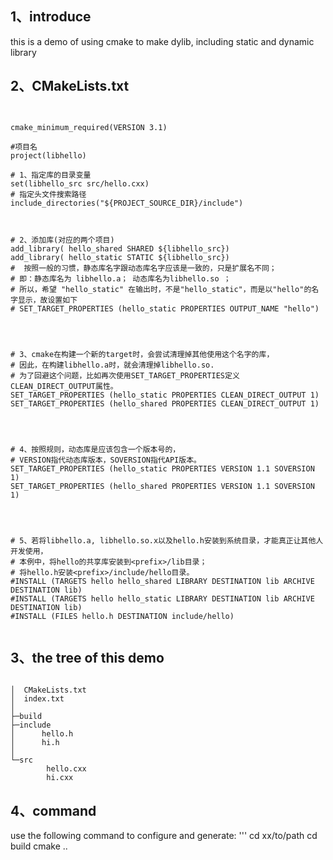 
## 1、introduce
this is a demo of using cmake to make dylib, including static and dynamic library 


## 2、CMakeLists.txt
```


cmake_minimum_required(VERSION 3.1)

#项目名
project(libhello)

# 1、指定库的目录变量
set(libhello_src src/hello.cxx)
# 指定头文件搜索路径
include_directories("${PROJECT_SOURCE_DIR}/include")



# 2、添加库(对应的两个项目)
add_library( hello_shared SHARED ${libhello_src})
add_library( hello_static STATIC ${libhello_src})
#  按照一般的习惯，静态库名字跟动态库名字应该是一致的，只是扩展名不同；
# 即：静态库名为 libhello.a； 动态库名为libhello.so ；
# 所以，希望 "hello_static" 在输出时，不是"hello_static"，而是以"hello"的名字显示，故设置如下
# SET_TARGET_PROPERTIES (hello_static PROPERTIES OUTPUT_NAME "hello")




# 3、cmake在构建一个新的target时，会尝试清理掉其他使用这个名字的库，
# 因此，在构建libhello.a时，就会清理掉libhello.so.
# 为了回避这个问题，比如再次使用SET_TARGET_PROPERTIES定义 CLEAN_DIRECT_OUTPUT属性。
SET_TARGET_PROPERTIES (hello_static PROPERTIES CLEAN_DIRECT_OUTPUT 1)
SET_TARGET_PROPERTIES (hello_shared PROPERTIES CLEAN_DIRECT_OUTPUT 1)




# 4、按照规则，动态库是应该包含一个版本号的，
# VERSION指代动态库版本，SOVERSION指代API版本。
SET_TARGET_PROPERTIES (hello_static PROPERTIES VERSION 1.1 SOVERSION 1)
SET_TARGET_PROPERTIES (hello_shared PROPERTIES VERSION 1.1 SOVERSION 1)




# 5、若将libhello.a, libhello.so.x以及hello.h安装到系统目录，才能真正让其他人开发使用，
# 本例中，将hello的共享库安装到<prefix>/lib目录；
# 将hello.h安装<prefix>/include/hello目录。
#INSTALL (TARGETS hello hello_shared LIBRARY DESTINATION lib ARCHIVE DESTINATION lib)
#INSTALL (TARGETS hello hello_static LIBRARY DESTINATION lib ARCHIVE DESTINATION lib)
#INSTALL (FILES hello.h DESTINATION include/hello)


```



## 3、the tree of this demo
```

│  CMakeLists.txt
│  index.txt
│  
├─build
├─include
│      hello.h
│      hi.h
│      
└─src
        hello.cxx
        hi.cxx

```

## 4、command
use the following command to configure and generate:
'''
cd xx/to/path
cd build
cmake ..

